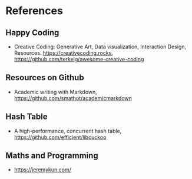 # References 

## Happy Coding
+ Creative Coding: Generative Art, Data visualization, Interaction Design, Resources. https://creativecoding.rocks, https://github.com/terkelg/awesome-creative-coding

## Resources on Github
+ Academic writing with Markdown, https://github.com/smathot/academicmarkdown

## Hash Table
+ A high-performance, concurrent hash table, https://github.com/efficient/libcuckoo

## Maths and Programming
+ https://jeremykun.com/
